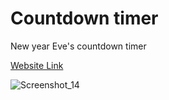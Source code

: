  # Countdown timer 
 
 New year Eve's countdown timer
 
 [Website Link](https://count-d.netlify.app/)
 
 
 ![Screenshot_14](https://user-images.githubusercontent.com/117892673/202861655-96c661e4-644e-43fd-b174-66d872a09a21.png)



